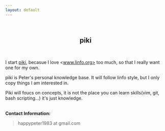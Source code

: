 ```yaml
---
layout: default
---
```

<br />
<h2 style="text-align:center">piki</h2>
<br />

I start [piki](/piki/pages/piki_name.html), becasue I love <www.linfo.org> too much, so that I really want
one for my own. 

piki is Peter's personal knowledge base. It will follow linfo style, but I
only copy things I am interested in. 

Piki will foucs on concepts, it is not the place you can learn skills(vim,
git, bash  scripting...) it's just knowledge.


<p><br /><b>Contact Information:</b></p>

<blockquote>
<p>
happypeter1983 at gmail.com
</p>
</blockquote>




